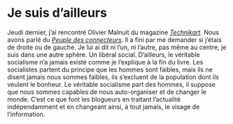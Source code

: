 # Je suis d&#8217;ailleurs

Jeudi dernier, j’ai rencontré Olivier Malnuit du magazine [*Technikart*](http://www.technikart.com). Nous avons parlé du [*Peuple des connecteurs*](https://tcrouzet.com/le-peuple-des-connecteurs/). Il a fini par me demander si j’étais de droite ou de gauche. Je lui ai dit ni l’un, ni l’autre, pas même au centre, je suis dans une autre sphère. Un libéral social. D’ailleurs, le véritable socialisme n’a jamais existé comme je l’explique à la fin du livre. Les socialistes partent du principe que les hommes sont faibles, mais ils ne disent jamais nous sommes faibles, ils s’excluent de la population dont ils veulent le bonheur. Le véritable socialisme part des hommes, il suppose que nous sommes capables de nous auto-organiser et de changer le monde. C’est ce que font les blogueurs en traitant l’actualité indépendamment et en changeant ainsi, à tout jamais, le visage de l’information.